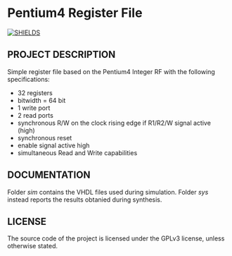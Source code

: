 # Pentium4 Register File
[![SHIELDS](https://img.shields.io/badge/development-completed-green)](https://shields.io/)

## PROJECT DESCRIPTION

Simple register file based on the Pentium4 Integer RF with the following specifications:

* 32 registers
* bitwidth = 64 bit
* 1 write port
* 2 read ports
* synchronous R/W on the clock rising edge if R1/R2/W signal active (high)
* synchronous reset
* enable signal active high
* simultaneous Read and Write capabilities

## DOCUMENTATION

Folder *sim* contains the VHDL files used during simulation. Folder *sys* instead reports the results obtanied during synthesis.

## LICENSE

The source code of the project is licensed under the GPLv3 license, unless otherwise stated.
